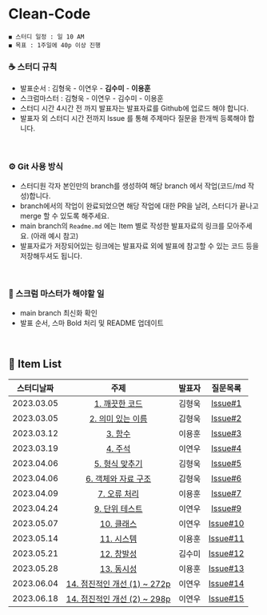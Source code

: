 # Clean-Code

    ◼︎ 스터디 일정 : 일 10 AM
    ◼︎ 목표 : 1주일에 40p 이상 진행

    
### ☕️ 스터디 규칙

- 발표순서 : 김형욱 - 이연우 - **김수미** - **이용훈**
- 스크럼마스터 : 김형욱 - 이연우 - 김수미 - 이용훈
- 스터디 시간 4시간 전 까지 발표자는 발표자료를 Github에 업로드 해야 합니다.
- 발표자 외 스터디 시간 전까지 Issue 를 통해 주제마다 질문을 한개씩 등록해야 합니다.

<br>

### ⚙️ Git 사용 방식

- 스터디원 각자 본인만의 branch를 생성하여 해당 branch 에서 작업(코드/md 작성)합니다.
- branch에서의 작업이 완료되었으면 해당 작업에 대한 PR을 날려, 스터디가 끝나고 merge 할 수 있도록 해주세요.
- main branch의 `Readme.md` 에는 Item 별로 작성한 발표자료의 링크를 모아주세요. (아래 예시 참고)
- 발표자료가 저장되어있는 링크에는 발표자료 외에 발표에 참고할 수 있는 코드 등을 저장해두셔도 됩니다.
<br>

### 📌 스크럼 마스터가 해야할 일

- main branch 최신화 확인
- 발표 순서, 스마 Bold 처리 및 README 업데이트
<br>


## 🍄 Item List

|   스터디날짜    | 주제 | 발표자 |    질문목록 |
|:----------:|:---:|:----------:|:----------:|
| 2023.03.05 | [1. 깨끗한 코드](https://morning-paprika-8fa.notion.site/7c828fa6634f4adfa3268dd0efadfeaf) | 김형욱 | [Issue#1](https://github.com/Dev-Prison/Clean-Code/issues/1) |
| 2023.03.05 | [2. 의미 있는 이름](https://morning-paprika-8fa.notion.site/dc96fc0af88b466c960d53553d9bd614) | 김형욱 | [Issue#2](https://github.com/Dev-Prison/Clean-Code/issues/3) |
| 2023.03.12 | [3. 함수](https://github.com/Dev-Prison/Clean-Code/blob/main/yonghoon/ch03_%ED%95%A8%EC%88%98.md) | 이용훈 | [Issue#3](https://github.com/Dev-Prison/Clean-Code/issues/5) |
| 2023.03.19 | [4. 주석](https://github.com/Dev-Prison/Clean-Code/blob/main/ynoolee/ch04_%EC%A3%BC%EC%84%9D.md) | 이연우 | [Issue#4](https://github.com/Dev-Prison/Clean-Code/issues/8) |
| 2023.04.06 | [5. 형식 맞추기](https://morning-paprika-8fa.notion.site/acc485d4edf64275bdb09b635da3c850) | 김형욱 | [Issue#5](https://github.com/Dev-Prison/Clean-Code/issues/11) |
| 2023.04.06 | [6. 객체와 자료 구조](https://morning-paprika-8fa.notion.site/0d5be3f386844d4eb4f41ab49f20e0aa) | 김형욱 | [Issue#6](https://github.com/Dev-Prison/Clean-Code/issues/12) |
| 2023.04.09 | [7. 오류 처리](https://github.com/Dev-Prison/Clean-Code/blob/main/yonghoon/ch07_%EC%98%88%EC%99%B8%EC%B2%98%EB%A6%AC.md) | 이용훈 | [Issue#7](https://github.com/Dev-Prison/Clean-Code/issues/15)|
| 2023.04.24 | [9. 단위 테스트](https://github.com/Dev-Prison/Clean-Code/blob/main/ynoolee/ch09_%EB%8B%A8%EC%9C%84%ED%85%8C%EC%8A%A4%ED%8A%B8.md) | 이연우 | [Issue#9](https://github.com/Dev-Prison/Clean-Code/issues/18)
| 2023.05.07 | [10. 클래스](https://github.com/Dev-Prison/Clean-Code/blob/main/ynoolee/ch10_%ED%81%B4%EB%9E%98%EC%8A%A4.md) | 이연우 | [Issue#10](https://github.com/Dev-Prison/Clean-Code/issues/21)
| 2023.05.14 | [11. 시스템](https://github.com/Dev-Prison/Clean-Code/blob/main/yonghoon/ch11_%EC%8B%9C%EC%8A%A4%ED%85%9C.md) | 이용훈 | [Issue#11](https://github.com/Dev-Prison/Clean-Code/issues/24)
| 2023.05.21 | [12. 창발성](https://kimsumi.notion.site/12-47111bf46664480fb2d22d00a488bb75) | 김수미 | [Issue#12](https://github.com/Dev-Prison/Clean-Code/issues/28)
| 2023.05.28 | [13. 동시성](https://github.com/Dev-Prison/Clean-Code/blob/main/yonghoon/ch13_%EB%8F%99%EC%8B%9C%EC%84%B1.md) | 이용훈 | [Issue#13](https://github.com/Dev-Prison/Clean-Code/issues/31)
| 2023.06.04 | [14. 점진적인 개선 (1) ~ 272p](https://github.com/Dev-Prison/Clean-Code/blob/main/ynoolee/ch13_%EC%A0%90%EC%A7%84%EC%A0%81_%EA%B0%9C%EC%84%A0.md) | 이연우 | [Issue#14](https://github.com/Dev-Prison/Clean-Code/issues/33)
| 2023.06.18 | [14. 점진적인 개선 (2) ~ 298p](https://github.com/Dev-Prison/Clean-Code/blob/main/ynoolee/ch13_%EC%A0%90%EC%A7%84%EC%A0%81_%EA%B0%9C%EC%84%A0.md) | 이연우 | [Issue#15](https://github.com/Dev-Prison/Clean-Code/issues/35)

